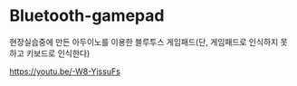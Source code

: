 # Bluetooth-gamepad
현장실습중에 만든 아두이노를 이용한 블루투스 게임패드(단, 게임패드로 인식하지 못하고 키보드로 인식한다)


https://youtu.be/-W8-YjssuFs
